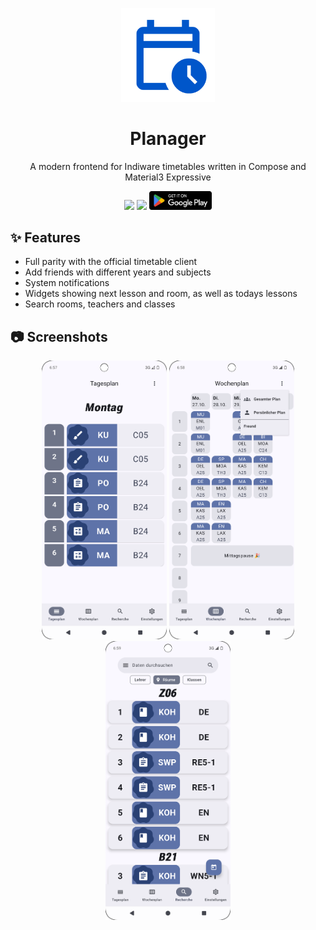 <p align='center'>
 <img src='https://github.com/Eisbaer1832/Planager/blob/2022ebadc600a5fd9a8eca42d04c1d39e40261f6/app/src/main/ic_launcher-playstore.png' width=150 />
</p>
<h1 align='center'>Planager</h1>
<p align='center'>A modern frontend for Indiware timetables written in Compose and Material3 Expressive</p>

<div align='center'>
  <img src='https://img.shields.io/badge/android%20studio-346ac1?style=for-the-badge&logo=android%20studio&logoColor=white'/>
  <img src='https://img.shields.io/badge/kotlin-%237F52FF.svg?style=for-the-badge&logo=kotlin&logoColor=white'/>
  <a href='https://play.google.com/store/apps/details?id=com.capputinodevelopment.planager'>
   <img src='https://github.com/Eisbaer1832/Planager/blob/c95f2a66ee110f14fb791d0add4a147823baa49e/English.svg' width=100 />
  </a>
</div>


## ✨ Features
* Full parity with the official timetable client
* Add friends with different years and subjects
* System notifications
* Widgets showing next lesson and room, as well as todays lessons
* Search rooms, teachers and classes

## 📷 Screenshots
<div align='center'>
  <img src='/.github/day.png'width=200/>
  <img src='/.github/week.png'width=200/>
  <img src='/.github/search.png'width=200/>
</div>
